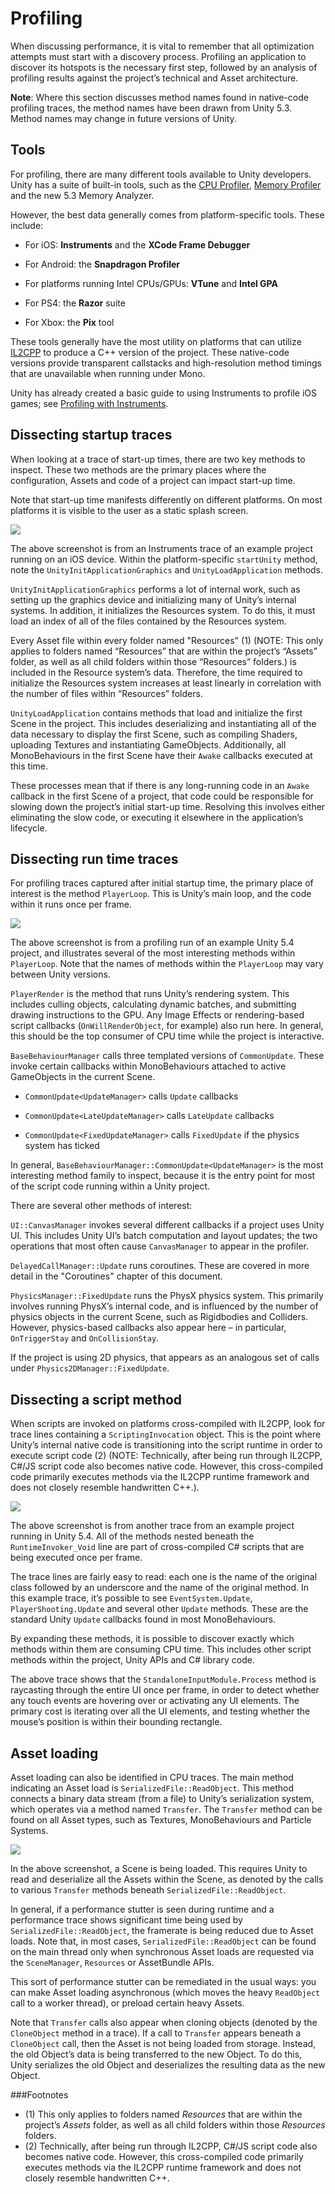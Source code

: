# Profiling

When discussing performance, it is vital to remember that all optimization attempts must start with a discovery process. Profiling an application to discover its hotspots is the necessary first step, followed by an analysis of profiling results against the project’s technical and Asset architecture.

**Note**: Where this section discusses method names found in native-code profiling traces, the method names have been drawn from Unity 5.3. Method names may change in future versions of Unity.

## Tools

For profiling, there are many different tools available to Unity developers. Unity has a suite of built-in tools, such as the [CPU Profiler](ProfilerCPU), [Memory Profiler](ProfilerMemory) and the new 5.3 Memory Analyzer.

However, the best data generally comes from platform-specific tools. These include:

* For iOS: __Instruments__ and the __XCode Frame Debugger__

* For Android: the __Snapdragon Profiler__

* For platforms running Intel CPUs/GPUs: __VTune__ and __Intel GPA__

* For PS4: the __Razor__ suite

* For Xbox: the __Pix__ tool

These tools generally have the most utility on platforms that can utilize [IL2CPP](IL2CPP) to produce a C++ version of the project. These native-code versions provide transparent callstacks and high-resolution method timings that are unavailable when running under Mono.

Unity has already created a basic guide to using Instruments to profile iOS games; see [Profiling with Instruments](http://blogs.unity3d.com/2016/02/01/profiling-with-instruments/).

## Dissecting startup traces

When looking at a trace of start-up times, there are two key methods to inspect. These two methods are the primary places where the configuration, Assets and code of a project can impact start-up time.

Note that start-up time manifests differently on different platforms. On most platforms it is visible to the user as a static splash screen.

![](../uploads/Main/UnderstandingPerformanceinUnity-ProfilingSection_image_0.png)

The above screenshot is from an Instruments trace of an example project running on an iOS device. Within the platform-specific `startUnity` method, note the `UnityInitApplicationGraphics` and `UnityLoadApplication` methods.

`UnityInitApplicationGraphics` performs a lot of internal work, such as setting up the graphics device and initializing many of Unity’s internal systems. In addition, it initializes the Resources system. To do this, it must load an index of all of the files contained by the Resources system.

Every Asset file within every folder named "Resources" (1) (NOTE: 
	 This only applies to folders named “Resources” that are within the project’s “Assets” folder, as well as all child folders within those “Resources” folders.) is included in the Resource system’s data. Therefore, the time required to initialize the Resources system increases at least linearly in correlation with the number of files within “Resources” folders.

`UnityLoadApplication` contains methods that load and initialize the first Scene in the project. This includes deserializing and instantiating all of the data necessary to display the first Scene, such as compiling Shaders, uploading Textures and instantiating GameObjects. Additionally, all MonoBehaviours in the first Scene have their `Awake` callbacks executed at this time.

These processes mean that if there is any long-running code in an `Awake` callback in the first Scene of a project, that code could be responsible for slowing down the project’s initial start-up time. Resolving this involves either eliminating the slow code, or executing it elsewhere in the application’s lifecycle.

## Dissecting run time traces

For profiling traces captured after initial startup time, the primary place of interest is the method `PlayerLoop`. This is Unity’s main loop, and the code within it runs once per frame.

![](../uploads/Main/UnderstandingPerformanceinUnity-ProfilingSection_image_1.png)

The above screenshot is from a profiling run of an example Unity 5.4 project, and illustrates several of the most interesting methods within `PlayerLoop`. Note that the names of methods within the `PlayerLoop` may vary between Unity versions.

`PlayerRender` is the method that runs Unity’s rendering system. This includes culling objects, calculating dynamic batches, and submitting drawing instructions to the GPU. Any Image Effects or rendering-based script callbacks (`OnWillRenderObject`, for example) also run here. In general, this should be the top consumer of CPU time while the project is interactive.

`BaseBehaviourManager` calls three templated versions of `CommonUpdate`. These invoke certain callbacks within MonoBehaviours attached to active GameObjects in the current Scene.

* `CommonUpdate<UpdateManager>` calls `Update` callbacks

* `CommonUpdate<LateUpdateManager>` calls `LateUpdate` callbacks

* `CommonUpdate<FixedUpdateManager>` calls `FixedUpdate` if the physics system has ticked

In general, `BaseBehaviourManager::CommonUpdate<UpdateManager>` is the most interesting method family to inspect, because it is the entry point for most of the script code running within a Unity project.

There are several other methods of interest:

`UI::CanvasManager` invokes several different callbacks if a project uses Unity UI. This includes Unity UI’s batch computation and layout updates; the two operations that most often cause `CanvasManager` to appear in the profiler.

`DelayedCallManager::Update` runs coroutines. These are covered in more detail in the "Coroutines" chapter of this document.

`PhysicsManager::FixedUpdate` runs the PhysX physics system. This primarily involves running PhysX’s internal code, and is influenced by the number of physics objects in the current Scene, such as Rigidbodies and Colliders. However, physics-based callbacks also appear here – in particular, `OnTriggerStay` and `OnCollisionStay`.

If the project is using 2D physics, that appears as an analogous set of calls under `Physics2DManager::FixedUpdate`.

## Dissecting a script method

When scripts are invoked on platforms cross-compiled with IL2CPP, look for trace lines containing a `ScriptingInvocation` object. This is the point where Unity’s internal native code is transitioning into the script runtime in order to execute script code (2) (NOTE: 
	 Technically, after being run through IL2CPP, C#/JS script code also becomes native code. However, this cross-compiled code primarily executes methods via the IL2CPP runtime framework and does not closely resemble handwritten C++.).

![](../uploads/Main/UnderstandingPerformanceinUnity-ProfilingSection_image_2.png)

The above screenshot is from another trace from an example project running in Unity 5.4. All of the methods nested beneath the `RuntimeInvoker_Void` line are part of cross-compiled C# scripts that are being executed once per frame.

The trace lines are fairly easy to read: each one is the name of the original class followed by an underscore and the name of the original method. In this example trace, it’s possible to see `EventSystem.Update`, `PlayerShooting.Update` and several other `Update` methods. These are the standard Unity `Update` callbacks found in most MonoBehaviours.

By expanding these methods, it is possible to discover exactly which methods within them are consuming CPU time. This includes other script methods within the project, Unity APIs and C# library code.

The above trace shows that the `StandaloneInputModule.Process` method is raycasting through the entire UI once per frame, in order to detect whether any touch events are hovering over or activating any UI elements. The primary cost is iterating over all the UI elements, and testing whether the mouse’s position is within their bounding rectangle.

## Asset loading

Asset loading can also be identified in CPU traces. The main method indicating an Asset load is `SerializedFile::ReadObject`. This method connects a binary data stream (from a file) to Unity’s serialization system, which operates via a method named `Transfer`. The `Transfer` method can be found on all Asset types, such as Textures, MonoBehaviours and Particle Systems.

![](../uploads/Main/UnderstandingPerformanceinUnity-ProfilingSection_image_3.png)

In the above screenshot, a Scene is being loaded. This requires Unity to read and deserialize all the Assets within the Scene, as denoted by the calls to various `Transfer` methods beneath `SerializedFile::ReadObject`.

In general, if a performance stutter is seen during runtime and a performance trace shows significant time being used by `SerializedFile::ReadObject`, the framerate is being reduced due to Asset loads. Note that, in most cases, `SerializedFile::ReadObject` can be found on the main thread only when synchronous Asset loads are requested via the `SceneManager`, `Resources` or AssetBundle APIs.

This sort of performance stutter can be remediated in the usual ways: you can make Asset loading asynchronous (which moves the heavy `ReadObject` call to a worker thread), or preload certain heavy Assets.

Note that `Transfer` calls also appear when cloning objects (denoted by the `CloneObject` method in a trace). If a call to `Transfer` appears beneath a `CloneObject` call, then the Asset is not being loaded from storage. Instead, the old Object’s data is being transferred to the new Object. To do this, Unity serializes the old Object and deserializes the resulting data as the new Object.

###Footnotes

* (1) This only applies to folders named _Resources_ that are within the project’s _Assets_ folder, as well as all child folders within those _Resources_ folders.
* (2) Technically, after being run through IL2CPP, C#/JS script code also becomes native code. However, this cross-compiled code primarily executes methods via the IL2CPP runtime framework and does not closely resemble handwritten C++.


